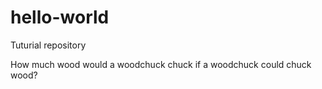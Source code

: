 # hello-world
Tuturial repository

How much wood would a woodchuck chuck if a woodchuck could chuck wood?
